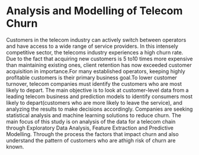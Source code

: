 # Analysis and Modelling of Telecom Churn

Customers in the telecom industry can actively switch between operators and have access to a wide range of service providers. In this intensely competitive sector, the telecoms industry experiences a high churn rate. Due to the fact that acquiring new customers is 5 to10 times more expensive than maintaining existing ones, client retention has now exceeded customer acquisition in importance.For many established operators, keeping highly profitable customers is their primary business goal.To lower customer turnover, telecom companies must identify the customers who are most likely to depart. The main objective is to look at customer-level data from a leading telecom business and prediction models to identify consumers most likely to depart(customers who are more likely to leave the service), and analyzing the results to make decisions accordingly. Companies are seeking statistical analysis and machine learning solutions to reduce churn. The main focus of this study is on analysis of the data for a telecom chain through Exploratory Data Analysis, Feature Extraction and Predictive Modelling. Through the process the factors that impact churn and also understand the pattern of customers who are athigh risk of churn are known.
